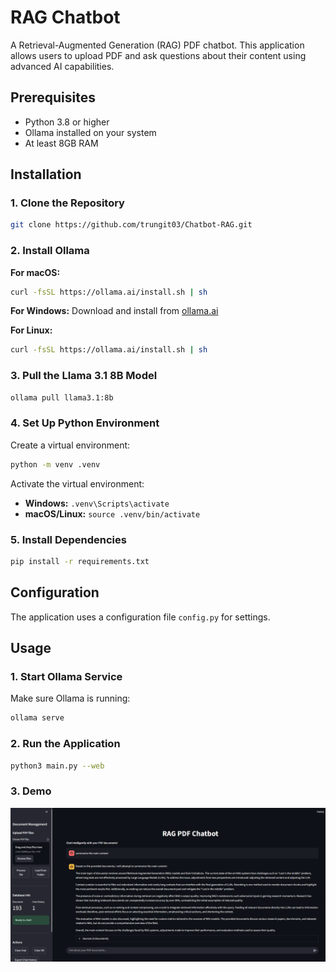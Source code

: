 # RAG Chatbot

A Retrieval-Augmented Generation (RAG) PDF chatbot. This application allows users to upload PDF and ask questions about their content using advanced AI capabilities.

## Prerequisites

- Python 3.8 or higher
- Ollama installed on your system
- At least 8GB RAM 

## Installation

### 1. Clone the Repository

```bash
git clone https://github.com/trungit03/Chatbot-RAG.git
```

### 2. Install Ollama

**For macOS:**
```bash
curl -fsSL https://ollama.ai/install.sh | sh
```

**For Windows:**
Download and install from [ollama.ai](https://ollama.ai/download)

**For Linux:**
```bash
curl -fsSL https://ollama.ai/install.sh | sh
```

### 3. Pull the Llama 3.1 8B Model

```bash
ollama pull llama3.1:8b
```

### 4. Set Up Python Environment

Create a virtual environment:
```bash
python -m venv .venv
```

Activate the virtual environment:
- **Windows:** `.venv\Scripts\activate`
- **macOS/Linux:** `source .venv/bin/activate`

### 5. Install Dependencies

```bash
pip install -r requirements.txt
```

## Configuration

The application uses a configuration file `config.py` for settings.

## Usage

### 1. Start Ollama Service

Make sure Ollama is running:
```bash
ollama serve
```

### 2. Run the Application

```bash
python3 main.py --web
```

### 3. Demo

![RAG Chatbot Demo](images/demo.png)
